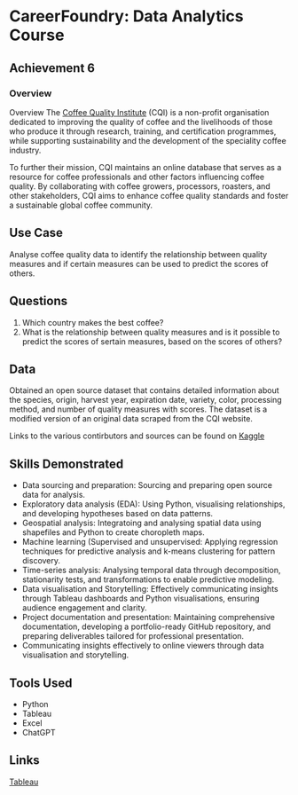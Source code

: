 # CareerFoundry: Data Analytics Course
## Achievement 6

### Overview
Overview
The [Coffee Quality Institute](https://www.coffeeinstitute.org) (CQI) is a non-profit organisation dedicated to improving the quality of coffee and the livelihoods of those who produce it through research, training, and certification programmes, while supporting sustainability and the development of the speciality coffee industry.

To further their mission, CQI maintains an online database that serves as a resource for coffee professionals and other factors influencing coffee quality. By collaborating with coffee growers, processors, roasters, and other stakeholders, CQI aims to enhance coffee quality standards and foster a sustainable global coffee community. 

## Use Case
Analyse coffee quality data to identify the relationship between quality measures and if certain measures can be used to predict the scores of others.

## Questions
1. Which country makes the best coffee?
2. What is the relationship between quality measures and is it possible to predict the scores of sertain measures, based on the scores of others?

## Data
Obtained an open source dataset that contains detailed information about the species, origin, harvest year, expiration date, variety, color, processing method, and number of quality measures with scores. The dataset is a modified version of an original data scraped from the CQI website.

Links to the various contirbutors and sources can be found on [Kaggle](https://www.kaggle.com/datasets/adampq/coffee-quality-with-locations-of-origin/data)

## Skills Demonstrated
- Data sourcing and preparation: Sourcing and preparing open source data for analysis.
- Exploratory data analysis (EDA): Using Python, visualising relationships, and developing hypotheses based on data patterns.
- Geospatial analysis: Integratoing and analysing spatial data using shapefiles and Python to create choropleth maps.
- Machine learning (Supervised and unsupervised: Applying regression techniques for predictive analysis and k-means clustering for pattern discovery.
- Time-series analysis: Analysing temporal data through decomposition, stationarity tests, and transformations to enable predictive modeling.
- Data visualisation and Storytelling: Effectively communicating insights through Tableau dashboards and Python visualisations, ensuring audience engagement and clarity.
- Project documentation and presentation: Maintaining comprehensive documentation, developing a portfolio-ready GitHub repository, and preparing deliverables tailored for professional presentation.
- Communicating insights effectively to online viewers through data visualisation and storytelling.

## Tools Used
- Python
- Tableau
- Excel
- ChatGPT

## Links
[Tableau]([https://example.com](https://public.tableau.com/views/CoffeeQuality_17336702986480/CoffeeQuality?:language=en-GB&publish=yes&:sid=&:redirect=auth&:display_count=n&:origin=viz_share_link))
